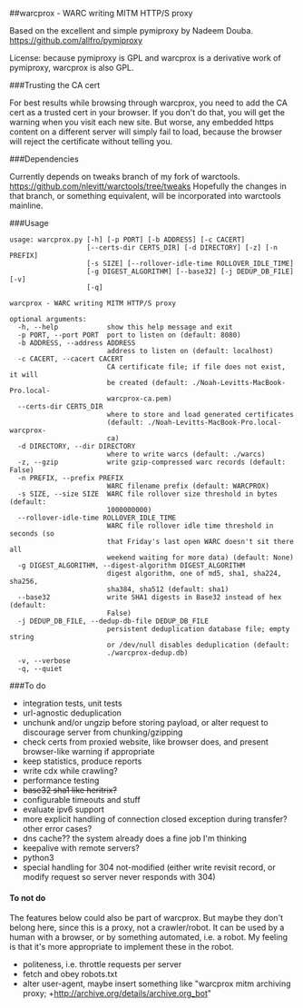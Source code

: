 ##warcprox - WARC writing MITM HTTP/S proxy

Based on the excellent and simple pymiproxy by Nadeem Douba.
https://github.com/allfro/pymiproxy

License: because pymiproxy is GPL and warcprox is a derivative work of
pymiproxy, warcprox is also GPL.

###Trusting the CA cert

For best results while browsing through warcprox, you need to add the CA cert
as a trusted cert in your browser. If you don't do that, you will get the
warning when you visit each new site. But worse, any embedded https content on
a different server will simply fail to load, because the browser will reject
the certificate without telling you. 

###Dependencies

Currently depends on tweaks branch of my fork of warctools.
https://github.com/nlevitt/warctools/tree/tweaks
Hopefully the changes in that branch, or something equivalent, will be
incorporated into warctools mainline.

###Usage

    usage: warcprox.py [-h] [-p PORT] [-b ADDRESS] [-c CACERT]
                       [--certs-dir CERTS_DIR] [-d DIRECTORY] [-z] [-n PREFIX]
                       [-s SIZE] [--rollover-idle-time ROLLOVER_IDLE_TIME]
                       [-g DIGEST_ALGORITHM] [--base32] [-j DEDUP_DB_FILE] [-v]
                       [-q]
    
    warcprox - WARC writing MITM HTTP/S proxy
    
    optional arguments:
      -h, --help            show this help message and exit
      -p PORT, --port PORT  port to listen on (default: 8080)
      -b ADDRESS, --address ADDRESS
                            address to listen on (default: localhost)
      -c CACERT, --cacert CACERT
                            CA certificate file; if file does not exist, it will
                            be created (default: ./Noah-Levitts-MacBook-Pro.local-
                            warcprox-ca.pem)
      --certs-dir CERTS_DIR
                            where to store and load generated certificates
                            (default: ./Noah-Levitts-MacBook-Pro.local-warcprox-
                            ca)
      -d DIRECTORY, --dir DIRECTORY
                            where to write warcs (default: ./warcs)
      -z, --gzip            write gzip-compressed warc records (default: False)
      -n PREFIX, --prefix PREFIX
                            WARC filename prefix (default: WARCPROX)
      -s SIZE, --size SIZE  WARC file rollover size threshold in bytes (default:
                            1000000000)
      --rollover-idle-time ROLLOVER_IDLE_TIME
                            WARC file rollover idle time threshold in seconds (so
                            that Friday's last open WARC doesn't sit there all
                            weekend waiting for more data) (default: None)
      -g DIGEST_ALGORITHM, --digest-algorithm DIGEST_ALGORITHM
                            digest algorithm, one of md5, sha1, sha224, sha256,
                            sha384, sha512 (default: sha1)
      --base32              write SHA1 digests in Base32 instead of hex (default:
                            False)
      -j DEDUP_DB_FILE, --dedup-db-file DEDUP_DB_FILE
                            persistent deduplication database file; empty string
                            or /dev/null disables deduplication (default:
                            ./warcprox-dedup.db)
      -v, --verbose
      -q, --quiet

###To do

- integration tests, unit tests
- url-agnostic deduplication
- unchunk and/or ungzip before storing payload, or alter request to discourage server from chunking/gzipping
- check certs from proxied website, like browser does, and present browser-like warning if appropriate
- keep statistics, produce reports
- write cdx while crawling?
- performance testing
- ~~base32 sha1 like heritrix?~~
- configurable timeouts and stuff
- evaluate ipv6 support
- more explicit handling of connection closed exception during transfer? other error cases?
- dns cache?? the system already does a fine job I'm thinking
- keepalive with remote servers?
- python3
- special handling for 304 not-modified (either write revisit record, or modify
  request so server never responds with 304)

#### To not do

The features below could also be part of warcprox. But maybe they don't belong
here, since this is a proxy, not a crawler/robot. It can be used by a human
with a browser, or by something automated, i.e. a robot. My feeling is that
it's more appropriate to implement these in the robot.

- politeness, i.e. throttle requests per server
- fetch and obey robots.txt
- alter user-agent, maybe insert something like "warcprox mitm archiving proxy; +http://archive.org/details/archive.org_bot"

